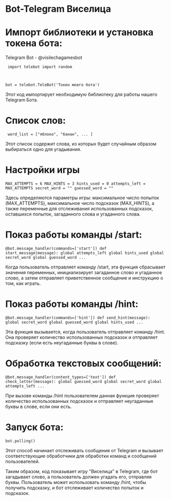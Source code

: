 # Bot-Telegram Виселица

# Импорт библиотеки и установка токена бота:

Telegram Bot - @visilechagamesbot

<code> import telebot
import random

bot = telebot.TeleBot('Токен моего бота')
</code>

Этот код импортирует необходимую библиотеку для работы нашего Telegram Бота.

# Список слов:

<code> word_list = ["яблоко", "банан", ... ] </code>


Этот список содержит слова, из которых будет случайным образом выбираться одно для угадывания.

# Настройки игры

<code>MAX_ATTEMPTS = 6
MAX_HINTS = 3
hints_used = 0
attempts_left = MAX_ATTEMPTS
secret_word = ""
guessed_word = ""</code>

Здесь определяются параметры игры: максимальное число попыток (MAX_ATTEMPTS), максимальное число подсказок (MAX_HINTS), а также переменные для отслеживания использованных подсказок, оставшихся попыток, загаданного слова и угаданного слова.

# Показ работы команды /start:

<code>@bot.message_handler(commands=['start'])
def start_message(message):
    global attempts_left
    global hints_used
    global secret_word
    global guessed_word 
    ...</code>


Когда пользователь отправляет команду /start, эта функция сбрасывает значения переменных, инициализирует загаданное слово и угаданное слово, а затем отправляет приветственное сообщение и инструкцию о том, как играть.

# Показ работы команды /hint:

<code>@bot.message_handler(commands=['hint'])
def send_hint(message):
    global secret_word
    global guessed_word
    global hints_used
    ...</code>

Эта функция вызывается, когда пользователь отправляет команду /hint. Она проверяет количество использованных подсказок и отправляет подсказку (если есть неугаданные буквы в слове).

# Обработка текстовых сообщений:

<code>@bot.message_handler(content_types=['text'])
def check_letter(message):
    global guessed_word
    global secret_word
    global attempts_left
    ...</code>
 
При вызове команды /hint пользователем данная функция проверяет количество использованных подсказок и отправляет неугаданные буквы в слове, если они есть.

# Запуск бота:

<code>bot.polling()</code>

Этот способ начинает отслеживать сообщения от Telegram и вызывает соответствующие обработчики для обработки команд и сообщений пользователей.

Таким образом, код показывает игру "Виселица" в Telegram, где бот загадывает слово, а пользователь должен угадать его, отправляя буквы. Пользователь может использовать команду /hint, чтобы получить подсказку, и бот отслеживает количество попыток и подсказок.
